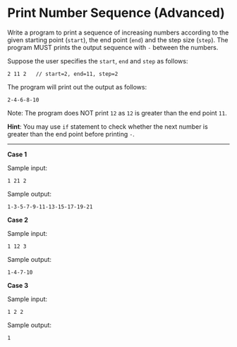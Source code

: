# Print Number Sequence (Advanced)

Write a program to print a sequence of increasing numbers according to the given starting point (`start`), the end point (`end`) and the step size (`step`). The program MUST prints the output sequence with `-` between the numbers.

Suppose the user specifies the `start`, `end` and `step` as follows:
```
2 11 2   // start=2, end=11, step=2
```
The program will print out the output as follows:
```
2-4-6-8-10
```
Note: The program does NOT print `12` as `12` is greater than the end point `11`.

**Hint**: You may use `if` statement to check whether the next number is greater than the end point before printing `-`. 

<hr>

**Case 1**

Sample input:
```
1 21 2
```
Sample output:
```
1-3-5-7-9-11-13-15-17-19-21
```

**Case 2**

Sample input:
```
1 12 3
```
Sample output:
```
1-4-7-10
```

**Case 3**

Sample input:
```
1 2 2
```
Sample output:
```
1
```

